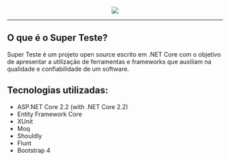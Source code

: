 
<p align="center">
  <img src="https://github.com/HugoDeveloperBR/super-test/raw/master/SuperTest/SuperTest.Web/wwwroot/images/logo.png">  
</p>

***

## O que é o Super Teste?

Super Teste é um projeto open source escrito em .NET Core com o objetivo de apresentar a utilização de ferramentas e
frameworks que auxiliam na qualidade e confiabilidade de um software.

## Tecnologias utilizadas:

- ASP.NET Core 2.2 (with .NET Core 2.2)
- Entity Framework Core
- XUnit
- Moq
- Shouldly
- Flunt
- Bootstrap 4
